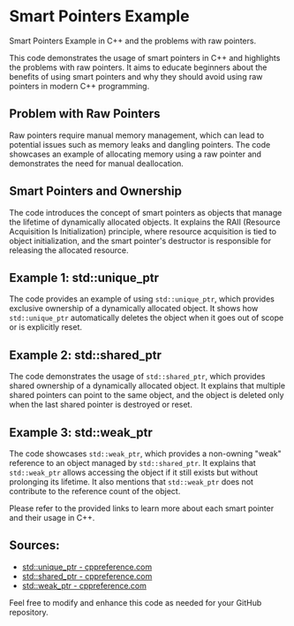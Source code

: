 # Smart Pointers Example

Smart Pointers Example  in C++ and the problems with raw pointers.

This code demonstrates the usage of smart pointers in C++ and highlights the problems with raw pointers. 
It aims to educate beginners about the benefits of using smart pointers and why they should avoid using raw pointers in modern C++ programming.


## Problem with Raw Pointers

Raw pointers require manual memory management, which can lead to potential issues such as memory leaks and dangling pointers. 
The code showcases an example of allocating memory using a raw pointer and demonstrates the need for manual deallocation.

## Smart Pointers and Ownership

The code introduces the concept of smart pointers as objects that manage the lifetime of dynamically allocated objects. 
It explains the RAII (Resource Acquisition Is Initialization) principle, where resource acquisition is tied to object initialization, 
and the smart pointer's destructor is responsible for releasing the allocated resource.


## Example 1: std::unique_ptr
The code provides an example of using `std::unique_ptr`, which provides exclusive ownership of a dynamically allocated object. 
It shows how `std::unique_ptr` automatically deletes the object when it goes out of scope or is explicitly reset.


## Example 2: std::shared_ptr
The code demonstrates the usage of `std::shared_ptr`, which provides shared ownership of a dynamically allocated object. 
It explains that multiple shared pointers can point to the same object, and the object is deleted only when the last shared pointer is destroyed or reset.


## Example 3: std::weak_ptr
The code showcases `std::weak_ptr`, which provides a non-owning "weak" reference to an object managed by `std::shared_ptr`. 
It explains that  `std::weak_ptr` allows accessing the object if it still exists but without prolonging its lifetime. 
It also mentions that  `std::weak_ptr` does not contribute to the reference count of the object.

Please refer to the provided links to learn more about each smart pointer and their usage in C++.

## Sources:

- [std::unique_ptr - cppreference.com](https://en.cppreference.com/w/cpp/memory/unique_ptr)
- [std::shared_ptr - cppreference.com](https://en.cppreference.com/w/cpp/memory/shared_ptr)
- [std::weak_ptr - cppreference.com](https://en.cppreference.com/w/cpp/memory/weak_ptr)

Feel free to modify and enhance this code as needed for your GitHub repository.
